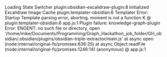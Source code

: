 Loading State Switcher
plugin:obsidian-excalidraw-plugin:8 Initialized Excalidraw Image Cache
plugin:templater-obsidian:6 Templater Error: Startup Template parsing error, aborting. 
 moment is not a function
K @ plugin:templater-obsidian:6
app.js:1 Plugin failure: knowledge-graph-plugin Error: ENOENT: no such file or directory, open '/home/mike/Documents/Programming/Graph_Hackathon_job_folder/GH_obsidian/.obsidian/plugins/obsidian-triple-extractor/main.js'
    at async open (node:internal/original-fs/promises:636:25)
    at async Object.readFile (node:internal/original-fs/promises:1246:14)
(anonymous) @ app.js:1